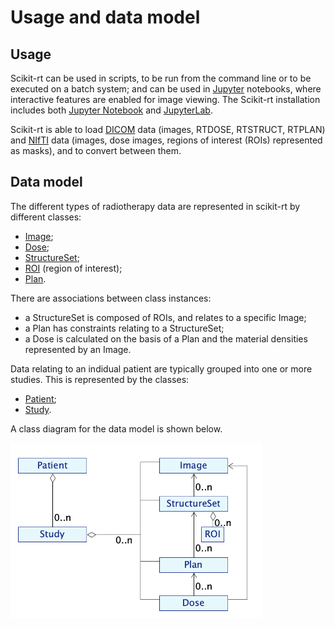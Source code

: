 # Usage and data model

## Usage
Scikit-rt can be used in scripts, to be run from the command line
or to be executed on a batch system; and can be used in
[Jupyter](https://jupyter.org/) notebooks, where interactive features
are enabled for image viewing.  The Scikit-rt installation includes both
[Jupyter Notebook](https://jupyter-notebook.readthedocs.io/en/latest/)
 and [JupyterLab](https://github.com/jupyterlab/jupyterlab).

Scikit-rt is able to load [DICOM](https://www.dicomstandard.org/current)
 data (images, RTDOSE, RTSTRUCT, RTPLAN) and
[NIfTI](https://nifti.nimh.nih.gov/) data (images, dose images,
regions of interest (ROIs) represented as masks), and to convert between them.

## Data model

The different types of radiotherapy data are represented in scikit-rt by
different classes:

- [Image](https://scikit-rt.github.io/scikit-rt/skrt.image.html#skrt.image.Image);
- [Dose](https://scikit-rt.github.io/scikit-rt/skrt.dose.html#skrt.dose.Dose);  
- [StructureSet](https://scikit-rt.github.io/scikit-rt/skrt.structures.html#skrt.structures.StructureSet);
- [ROI](https://scikit-rt.github.io/scikit-rt/skrt.structures.html#skrt.structures.ROI) (region of interest);
- [Plan](https://scikit-rt.github.io/scikit-rt/skrt.dose.html#skrt.dose.Plan).

There are associations between class instances:

- a StructureSet is composed of ROIs, and relates to a specific Image;
- a Plan has constraints relating to a StructureSet;
- a Dose is calculated on the basis of a Plan and the material densities
  represented by an Image.

Data relating to an indidual patient are typically grouped into one or
more studies.  This is represented by the classes:
- [Patient](https://scikit-rt.github.io/scikit-rt/skrt.patient.html#skrt.patient.Patient);
- [Study](https://scikit-rt.github.io/scikit-rt/skrt.patient.html#skrt.patient.Study).

A class diagram for the data model is shown below.

<img src="docs/images/scikit-rt_data_model.png" alt="Scikit-rt data model" style="width:80%">
